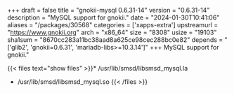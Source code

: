 +++
draft = false
title = "gnokii-mysql 0.6.31-14"
version = "0.6.31-14"
description = "MySQL support for gnokii."
date = "2024-01-30T10:41:06"
aliases = "/packages/30568"
categories = ['xapps-extra']
upstreamurl = "https://www.gnokii.org"
arch = "x86_64"
size = "8308"
usize = "19103"
sha1sum = "8670cc283a11bc38aad8a625ce98cec288bc0e82"
depends = "['glib2', 'gnokii=0.6.31', 'mariadb-libs>=10.3.14']"
+++
MySQL support for gnokii."

{{< files text="show files" >}}* /usr/lib/smsd/libsmsd_mysql.la
* /usr/lib/smsd/libsmsd_mysql.so
{{< /files >}}